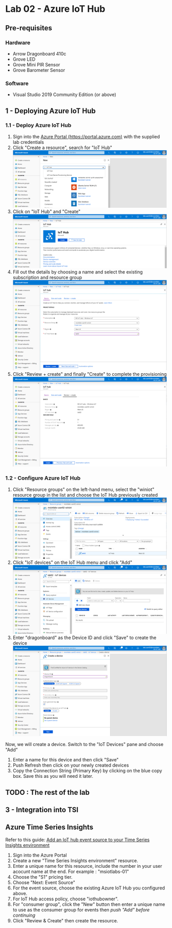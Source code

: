 # Lab 02 - Azure IoT Hub

## Pre-requisites
### Hardware
* Arrow Dragonboard 410c
* Grove LED
* Grove Mini PIR Sensor
* Grove Barometer Sensor

### Software
* Visual Studio 2019 Community Edition (or above)


## 1 - Deploying Azure IoT Hub

### 1.1 - Deploy Azure IoT Hub

1. Sign into the [Azure Portal (https://portal.azure.com)](https://portal.azure.com) with the supplied lab credentials
1. Click "Create a resource", search for "IoT Hub"
![](./media/2_azure1.png)
1. Click on "IoT Hub" and "Create"
![](./media/2_azure2.png)
1. Fill out the details by choosing a name and select the existing subscription and resource group
![](./media/2_azure3.png)
1. Click "Review + create" and finally "Create" to complete the provisioning
![](./media/2_azure4.png)

### 1.2 - Configure Azure IoT Hub

1. Click "Resource groups" on the left-hand menu, select the "winiot" resource group in the list and choose the IoT Hub previously created
![](./media/2_azure5.png)
1. Click "IoT devices" on the IoT Hub menu and click "Add"
![](./media/2_azure6.png)
1. Enter "dragonboard" as the Device ID and click "Save" to create the device
![](./media/2_azure7.png)

 Now, we will create a device. Switch to the "IoT Devices" pane and choose "Add"
1. Enter a name for this device and then click "Save"
1. Push Refresh then click on your newly created devices
1. Copy the Connection String (Primary Key) by clicking on the blue copy box. Save this as you will need it later.

## TODO : The rest of the lab

## 3 - Integration into TSI

## Azure Time Series Insights

Refer to this guide: [Add an IoT hub event source to your Time Series Insights environment](https://docs.microsoft.com/en-us/azure/time-series-insights/time-series-insights-how-to-add-an-event-source-iothub)

1. Sign into the Azure Portal
1. Create a new "Time Series Insights environment" resource.
1. Enter a unique name for this resource, include the number in your user acocunt name at the end. For example : "msiotlabs-01"
1. Choose the "S1" pricing tier.
1. Choose "Next: Event Source"
1. For the event source, choose the existing Azure IoT Hub you configured above.
1. For IoT Hub access policy, choose "iothubowner". 
1. For "consumer group", click the "New" button then enter a unique name to use as the consumer group for events then *push "Add" before continuing*
1. Click "Review & Create" then create the resource.
